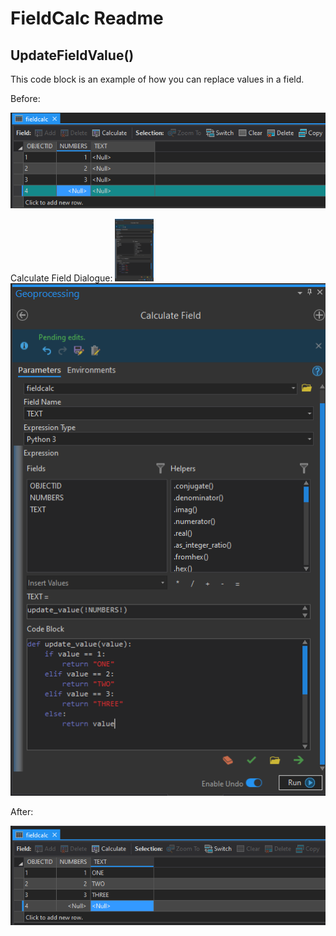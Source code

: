 # FieldCalc Readme

## UpdateFieldValue()

This code block is an example of how you can replace values in a field.

Before:

![Before Image](images/before_ufv.PNG)

Calculate Field Dialogue:
<img src="images/fieldcalcwindow_ufv.PNG" height="100">
![Field Calculator Image](images/fieldcalcwindow_ufv.PNG)

After:

![After Image](images/after_ufv.PNG)
